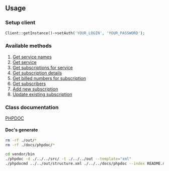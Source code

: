 ## Usage
### Setup client
```php
Client::getInstance()->setAuth('YOUR_LOGIN', 'YOUR_PASSWORD');
```

### Available methods
1. [Get service names](1-get-service-names.md)
2. [Get service](2-get-service.md)
3. [Get subscriptions for service](3-get-subscriptions.md)
4. [Get subscription details](4-get-subscription-details.md)
5. [Get billed numbers for subscription](5-get-billed-numbers.md)
6. [Get subscribers](6-get-subscribers.md)
7. [Add new subscription](7-add-subscription.md)
8. [Update existing subscription](8-update-subscription.md)

### Class documentation

[PHPDOC](phpdoc/README.md)

#### Doc's generate
```sh
rm -rf ./out/*
rm -rf ./docs/phpdoc/*

cd vendor/bin
./phpdoc -d ./../../src/ -t ./../../out --template="xml"
./phpdocmd ../../out/structure.xml ./../../docs/phpdoc --index README.md
```